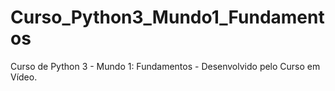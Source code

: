 # Curso_Python3_Mundo1_Fundamentos
 Curso de Python 3 - Mundo 1: Fundamentos - Desenvolvido pelo Curso em Vídeo.
